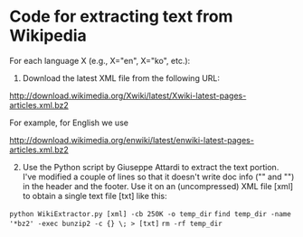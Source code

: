 Code for extracting text from Wikipedia
=======================================
For each language X (e.g., X="en", X="ko", etc.):

1. Download the latest XML file from the following URL:

http://download.wikimedia.org/Xwiki/latest/Xwiki-latest-pages-articles.xml.bz2

For example, for English we use

http://download.wikimedia.org/enwiki/latest/enwiki-latest-pages-articles.xml.bz2

2. Use the Python script by Giuseppe Attardi to extract the text portion. I've
modified a couple of lines so that it doesn't write doc info ("<doc id=...>" and
"</doc>") in the header and the footer. Use it on an (uncompressed) XML file
[xml] to obtain a single text file [txt] like this:

`python WikiExtractor.py [xml] -cb 250K -o temp_dir`
`find temp_dir -name '*bz2' -exec bunzip2 -c {} \; > [txt]`
`rm -rf temp_dir`